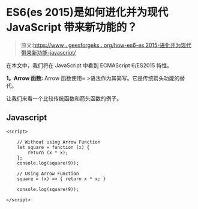 # ES6(es 2015)是如何进化并为现代 JavaScript 带来新功能的？

> 原文:[https://www . geesforgeks . org/how-es6-es 2015-进化并为现代带来新功能-javascript/](https://www.geeksforgeeks.org/how-es6-es2015-evolved-and-brought-new-features-to-modern-day-javascript/)

在本文中，我们将在 JavaScript 中看到 ECMAScript 6/ES2015 特性。

**1。Arrow 函数:** Arrow 函数使用= >语法作为其简写。它是传统箭头功能的替代。

让我们来看一个比较传统函数和箭头函数的例子。

## Javascript

```
<script>

    // Without using Arrow Function
    let square = function (x) {
        return (x * x);
    };
    console.log(square(9));

    // Using Arrow Function
    square = (x) => { return x * x; }

    console.log(square(9));

</script>
```